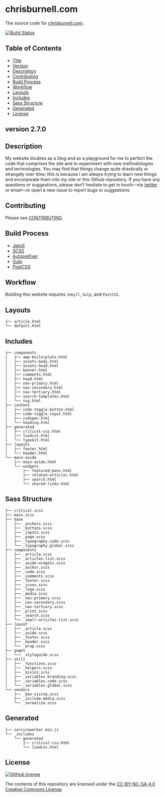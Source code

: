 # chrisburnell.com


The source code for [chrisburnell.com](https://chrisburnell.com/).

[![Build Status](https://travis-ci.org/chrisburnell/chrisburnell.github.io.svg?branch=master)](https://travis-ci.org/chrisburnell/chrisburnell.github.io)


## Table of Contents

- [Title](#chrisburnellcom)
- [Version](#version-270)
- [Description](#description)
- [Contributing](#contributing)
- [Build Process](#build-process)
- [Workflow](#workflow)
- [Layouts](#layouts)
- [Includes](#includes)
- [Sass Structure](#sass-structure)
- [Generated](#generated)
- [License](#license)


## version 2.7.0


## Description

My website doubles as a blog and as a playground for me to perfect the code that
comprises the site and to experiment with new methodologies and technologies.
You may find that things change quite drastically or strangely over time; this
is because I am always trying to learn new things and encorporate them into my
site or this Github repository. If you have any questions or suggestions, please
don’t hesitate to get in touch—via
[twitter](https://twitter.com/iamchrisburnell) or email—or open a new issue to
report bugs or suggestions.


## Contributing

Please see [CONTRIBUTING](CONTRIBUTING.md).


## Build Process

- [Jekyll](https://jekyllrb.com)
- [SCSS](http://sass-lang.com)
- [Autoprefixer](https://github.com/ai/autoprefixer)
- [Gulp](http://gulpjs.com)
- [PostCSS](http://postcss.org/)


## Workflow

Building this website requires `Jekyll`, `Gulp`, and `PostCSS`.


## Layouts

```text
├── article.html
└── default.html
```


## Includes

```text
├── components
│   ├── amp-boilerplate.html
│   ├── assets-body.html
│   ├── assets-head.html
│   ├── banner.html
│   ├── comments.html
│   ├── head.html
│   ├── nav-primary.html
│   ├── nav-secondary.html
│   ├── nav-tertiary.html
│   ├── search-templates.html
│   └── svg.html
├── content
│   ├── code-toggle-button.html
│   ├── code-toggle-input.html
│   ├── codepen.html
│   └── heading.html
├── generated
│   ├── critical-css.html
│   ├── loadcss.html
│   └── typekit.html
├── layouts
│   ├── footer.html
│   └── header.html
└── main-aside
    ├── main-aside.html
    └── widgets
        ├── featured-pens.html
        ├── related-articles.html
        ├── search.html
        └── shared-links.html
```


## Sass Structure

```text
├── critical.scss
├── main.scss
├── base
│   ├── _anchors.scss
│   ├── _buttons.scss
│   ├── _inputs.scss
│   ├── _page.scss
│   ├── _typography.code.scss
│   └── _typography.global.scss
├── components
│   ├── _article.scss
│   ├── _articles-list.scss
│   ├── _aside-widgets.scss
│   ├── _author.scss
│   ├── _code.scss
│   ├── _comments.scss
│   ├── _footer.scss
│   ├── _icons.scss
│   ├── _logo.scss
│   ├── _media.scss
│   ├── _nav-primary.scss
│   ├── _nav-secondary.scss
│   ├── _nav-tertiary.scss
│   ├── _print.scss
│   ├── _search.scss
│   └── _small-articles-list.scss
├── layout
│   ├── _article.scss
│   ├── _aside.scss
│   ├── _footer.scss
│   ├── _header.scss
│   └── _wrap.scss
├── pages
│   └── _styleguide.scss
├── utils
│   ├── _functions.scss
│   ├── _helpers.scss
│   ├── _mixins.scss
│   ├── _variables.branding.scss
│   ├── _variables.code.scss
│   └── _variables.global.scss
└── vendors
    ├── _box-sizing.scss
    ├── _include-media.scss
    └── _normalize.scss
```


## Generated

```text
├── serviceworker.min.js
└── _includes
    └── generated
        ├── critical-css.html
        └── loadcss.html
```


## License

[![GitHub license](https://img.shields.io/badge/license-CC_BY--NC--SA_4.0-blue.svg)](LICENSE)

The contents of this repository are licensed under the [CC-BY-NC-SA-4.0 Creative Commons License](LICENSE).

